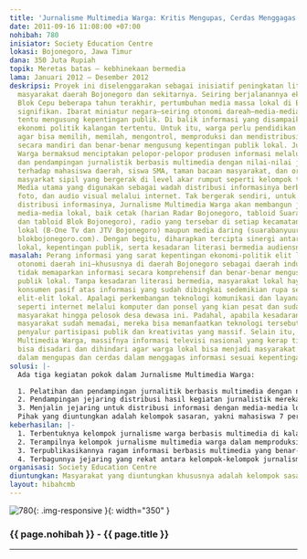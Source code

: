 ```yaml
---
title: 'Jurnalisme Multimedia Warga: Kritis Mengupas, Cerdas Menggagas'
date: 2011-09-16 11:08:00 +07:00
nohibah: 780
inisiator: Society Education Centre
lokasi: Bojonegoro, Jawa Timur
dana: 350 Juta Rupiah
topik: Meretas batas – kebhinekaan bermedia
lama: Januari 2012 – Desember 2012
deskripsi: Proyek ini diselenggarakan sebagai inisiatif peningkatan literasi bermedia
  masyarakat daerah Bojonegoro dan sekitarnya. Seiring berjalanannya eksploitasi migas
  Blok Cepu beberapa tahun terakhir, pertumbuhan media massa lokal di Bojonegoro tampak
  signifikan. Ibarat miniatur negara—seiring otonomi dareah—media-media lokal belum
  tentu mengusung kepentingan publik. Di balik informasi yang disampaikan, sarat kepentingan
  ekonomi politik kalangan tertentu. Untuk itu, warga perlu pendidikan literasi media
  agar bisa memilih, memilah, mengontrol, memproduksi dan mendistribusikan informasi
  secara mandiri dan benar-benar mengusung kepentingan publik lokal. Jurnalisme Multimedia
  Warga bermaksud menciptakan pelopor-pelopor produsen informasi melalui pelatihan
  dan pendampingan jurnalistik berbasis multimedia dengan nilai-nilai jurnalisme,
  terhadap mahasiswa daerah, siswa SMA, taman bacaan masyarakat, dan organisasi-organisasi
  masyarkat sipil yang bergerak di level akar rumput seperti kelompok tani dan pemuda.
  Media utama yang digunakan sebagai wadah distribusi informasinya berbentuk tulisan,
  foto, dan audio visual melalui internet. Tak bergerak sendiri, untuk memassifkan
  distribusi informasinya, Jurnalisme Multimedia Warga akan membangun jejaring dengan
  media-media lokal, baik cetak (harian Radar Bojonegoro, tabloid Suara Banyuurip
  dan tabloid Blok Bojonegoro), radio yang tersebar di setiap kecamatan, televisi-televisi
  lokal (B-One Tv dan JTV Bojonegoro) maupun media daring (suarabanyuurip.com dan
  blokbojonegoro.com). Dengan begitu, diharapkan tercipta sinergi antara media massa
  lokal, kepentingan publik, serta kesadaran literasi bermedia audiensnya.
masalah: Perang informasi yang sarat kepentingan ekonomi-politik elit lokal di era
  otonomi daerah ini—khususnya di daerah Bojonegoro sebagai daerah industri Migas—kerap
  tidak memaparkan informasi secara komprehensif dan benar-benar mengusung kepentingan
  publik lokal. Tanpa kesadaran literasi bermedia, masyarakat lokal haya akan menjadi
  konsumen pasif atas informasi yang sudah dibingkai sedemikian rupa sesuai kepentingan
  elit-elit lokal. Apalagi perkembangan teknologi komunikasi dan layanan informasi
  seperti internet melalui komputer dan ponsel yang kian pesat dan sudah dimiliki
  masyarakat hingga pelosok desa dewasa ini. Padahal, apabila kesadaran literasi media
  masyarakat sudah memadai, mereka bisa memanfaatkan teknologi tersebut sebagai media
  penyalur partisipasi publik dan kreativitas yang massif. Selain itu, dengan Jurnalisme
  Multimedia Warga, massifnya informasi televisi nasional yang kerap tidak mendidik
  bisa disadari dan dihindari agar warga lokal bisa menjadi masyarakat yang kritis
  dalam mengupas dan cerdas dalam menggagas informasi sesuai kepentingan publik.
solusi: |-
  Ada tiga kegiatan pokok dalam Jurnalisme Multimedia Warga:

  1. Pelatihan dan pendampingan jurnalitik berbasis multimedia dengan nilai-nilai jurnalisme, bagi kalangan potensial di daerah Bojonegoro dan sekitarnya, yakni mahasiswa, siswa SMA sederajat, anggota/pengurus taman bacaan masyarakat(TBM), organisasi masyarakat sipil (OMS) di level akar rumput seperti kelompok tani dan pemuda. Masing-masing kelompok sasaran akan dilatih bagaimana memproduksi informasi sesuai kaidah jurnalisme baik dalam bentuk tulis, foto, maupun audio visual selama satu bulan secara bergiliran.
  2. Pendampingan jejaring distribusi hasil kegiatan jurnalistik mereka selama 10 bulan melalui penayangan media daring.
  3. Menjalin jejaring untuk distribusi informasi dengan media-media lokal.
  Pihak yang diuntungkan adalah kelompok sasaran, yakni mahasiswa 7 perguruan tinggi di Bojonegoro, 15 SMA di Kabupaten Bojonegoro dan sekitarnya, 10 taman bacaan masyarakat, 10 kelompok tani, 10 organisasi kepemudaan, dan 10 organsisai masyarakat sipil lain di Bojonegoro dan sekitarnya. Melalui kemitraan dengan Jurnalisme Multimedia Warga, media-media lokal juga akan diuntungkan karena bisa memperkaya muatan informasi yang mereka publikasikan. Terlebih, masyarakat umum bisa mengakses informasi yang beragam seputar Bojonegoro dan sekitarnya.
keberhasilan: |-
  1. Terbentuknya kelompok jurnalisme warga berbasis multimedia di kalangan mahasiswa, siswa SMA sederajat , anggota/pengurus TBM, organisasi masyarakat sipil di level akar rumput seperti kelompok tani dan pemuda;
  2. Terampilnya kelompok jurnalisme multimedia warga dalam memproduksi informasi berbasis jurnalisme dalam bentuk tulis, foto, dan audio visual, sekaligus mengunggahnya di media daring yang akah dibentuk;
  3. Terpublikasikannya ragam informasi berbasis multimedia yang benar-benar mengusung kepentingan publik lokal, terutama dari bidang pendidikan, kesehatan, ekonomi dan Migas;
  4. Terbagunnya jejaring yang rekat antara kelompok-kelompok jurnalisme multimedia warga secara internal maupun dengan media-media lokal.
organisasi: Society Education Centre
diuntungkan: Masyarakat yang diuntungkan khususnya adalah kelompok sasaran, yakni mahasiswa 7 perguruan tinggi di Bojonegoro, 15 SMA di Kabupaten Bojonegoro dan sekitarnya, 10 taman bacaan masyarakat, 10 kelompok tani, 10 organisasi kepemudaan, dan 10 organsisai masyarakat sipil lain di Bojonegoro dan sekitarnya. Melalui kemitraan dengan Jurnalisme Multimedia Warga, media-media lokal juga akan diuntungkan karena bisa memperkaya muatan informasi yang mereka publikasikan. Terlebih, masyarakat umum bisa mengakses informasi yang beragam seputar Bojonegoro dan sekitarnya. 
layout: hibahcmb
---
```


![780](/static/img/hibahcmb/780.png){: .img-responsive }{: width="350" }

### {{ page.nohibah }} - {{ page.title }}

---
